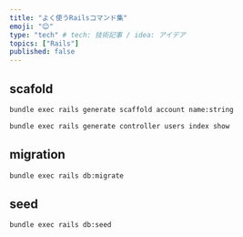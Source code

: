 ```yaml
---
title: "よく使うRailsコマンド集"
emoji: "😊"
type: "tech" # tech: 技術記事 / idea: アイデア
topics: ["Rails"]
published: false
---
```


## scafold

```bash
bundle exec rails generate scaffold account name:string
```

```bash
bundle exec rails generate controller users index show
```

## migration

```bash
bundle exec rails db:migrate
```

## seed

```bash
bundle exec rails db:seed
```
